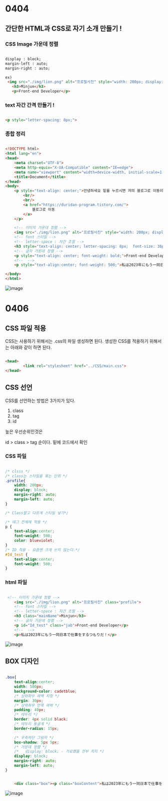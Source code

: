 # 0404 

## 간단한 HTML과 CSS로 자기 소개 만들기 !

### CSS Image 가운데 정렬 
 
 ``` html
 
 display : block;
 margin-left : auto;
 margin-right : auto;

ex) 
  <img src="./img/lion.png" alt="프로필사진" style="width: 200px; display: block; margin-right: auto; margin-left: auto;">
    <h3>Minjun</h3>
    <p>Front-end Developer</p>

 ```

 ### text 자간 간격 만들기 ! 

 ``` html 

<p style="letter-spacing: 8px;">

 ```

 ###  종합 정리

``` html 

<!DOCTYPE html>
<html lang="en">
<head>
    <meta charset="UTF-8">
    <meta http-equiv="X-UA-Compatible" content="IE=edge">
    <meta name="viewport" content="width=device-width, initial-scale=1.0">
    <title>Document</title>
</head>
<body>
    <p style="text-align: center;">안녕하세요 밑를 누르시면 저의 블로그로 이동이 가능합니다.
        <br/> 
        <br/>
        <a href="https://duridan-program.tistory.com/">
            블로그로 이동
        </a>
    </p>

    <!-- 이미지 가운데 정렬 -->
    <img src="./img/lion.png" alt="프로필사진" style="width: 200px; display: block; margin-right: auto; margin-left: auto;">
    <!-- font 스타일 -->
    <!-- letter-space : 자간 조절 -->
    <h3 style="text-align: center; letter-spacing: 8px;  font-size: 36px; font-weight: bold;">Minjun</h3>
    <!-- 글자 가운데 정렬 -->
    <p style="text-align: center; font-weight: bold;">Front-end Developer</p>
    <!--  -->
    <p style="text-align:center; font-weight: 500;">私は2023年にもう一同日本で仕事をするつもりだ！</p>

</body>
</html>

```
![image](https://user-images.githubusercontent.com/60457431/229813697-33a3aa51-24ce-4939-b553-c3d344e91043.png)

# 0406

## CSS 파일 적용

CSS는 사용하기 위해서는 .css의 파일 생성하면 된다. 
생성한 CSS를 적용하기 위해서는 아래와 같이 하면 된다.

``` html 

<head>
        <link rel="stylesheet" href="../CSS/main.css">
</head>

```

## CSS 선언

CSS를 선언하는 방법은 3가지가 있다. 
1. class
2. tag
3. id

높은 우선순위인것은 

id > class > tag 순이다. 
밑에  코드에서 확인

### CSS 파일

``` CSS

/* clsss */
/* class는 스타일을 묶는 단위 */
.profile{
    width: 200px; 
    display: block; 
    margin-right: auto; 
    margin-left: auto;
}

/* Class말고 다르게 스타일 넣기*/

/* 태그 전체에 적용 */
p {
    text-align:center; 
    font-weight: 500;
    color: blueviolet;
}
/* ID 적용 - 요즘엔 크게 쓰지 않는다.*/
#Id_test {
    text-align:center; 
    font-weight: 500;
}

```
### html 파일
``` HTML

 <!-- 이미지 가운데 정렬 -->
    <img src="./img/lion.png" alt="프로필사진" class="profile">
    <!-- font 스타일 -->
    <!-- letter-space : 자간 조절 -->
    <h3 class="mainName">Minjun</h3>
    <!-- 글자 가운데 정렬 -->
    <p id="Id_test" class="jab">Front-end Developer</p>
    <!--  -->
    <p>私は2023年にもう一同日本で仕事をするつもりだ！</p>

```

![image](https://user-images.githubusercontent.com/60457431/230487454-78182b73-d6ce-4bff-8664-7efefcc52bff.png)

## BOX 디자인

```CSS

.box{
    text-align:center; 
    width: 500px;
    background-color: cadetblue;
    /* 상하좌우 여백 지정 */
    margin: 30px;
    /* 상하좌우 안쪽 여뱍 */
    padding: 40px;
    /* 테두리 */
    border: 4px solid black;
    /* 테두리 둥글게 */
    border-radius: 15px;

    /* 우측하단 그림자 */
    box-shadow: 5px 5px; 
    /* 가운데 정렬 */
    /*   display: block; - 가로행을 전부 차지 */
    display: block; 
    margin-right: auto; 
    margin-left: auto;
}

```

``` html

    <div class="box"><p class="boxContent">私は2023年にもう一同日本で仕事をするつもりだ！</p></div>

```

![image](https://user-images.githubusercontent.com/60457431/230493517-795ece06-bb13-4167-a78c-6cfd2a7901a6.png)


